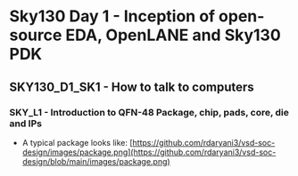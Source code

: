 # Sky130 Day 1 - Inception of open-source EDA, OpenLANE and Sky130 PDK

## SKY130_D1_SK1 - How to talk to computers

### SKY_L1 - Introduction to QFN-48 Package, chip, pads, core, die and IPs

- A typical package looks like:
  [https://github.com/rdaryani3/vsd-soc-design/images/package.png](https://github.com/rdaryani3/vsd-soc-design/blob/main/images/package.png)





